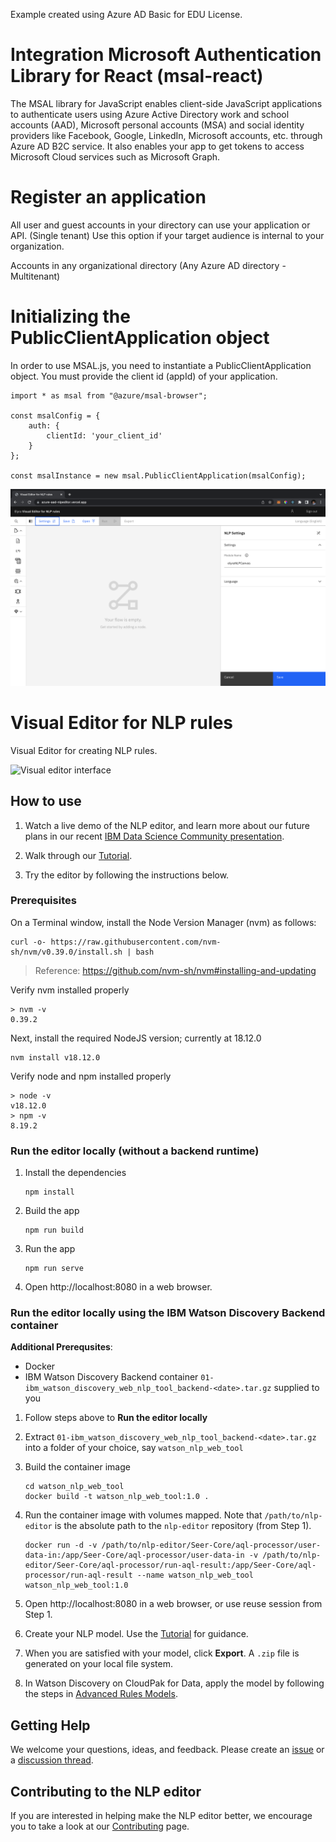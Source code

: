 <!--

Copyright 2022 Elyra Authors

Licensed under the Apache License, Version 2.0 (the "License");
you may not use this file except in compliance with the License.
You may obtain a copy of the License at

http://www.apache.org/licenses/LICENSE-2.0

Unless required by applicable law or agreed to in writing, software
distributed under the License is distributed on an "AS IS" BASIS,
WITHOUT WARRANTIES OR CONDITIONS OF ANY KIND, either express or implied.
See the License for the specific language governing permissions and
limitations under the License.
-->

Example created using Azure AD Basic for EDU License.

# Integration Microsoft Authentication Library for React (msal-react)

The MSAL library for JavaScript enables client-side JavaScript applications to authenticate users using Azure Active Directory work and school accounts (AAD), Microsoft personal accounts (MSA) and social identity providers like Facebook, Google, LinkedIn, Microsoft accounts, etc. through Azure AD B2C service. It also enables your app to get tokens to access Microsoft Cloud services such as Microsoft Graph.

# Register an application

All user and guest accounts in your directory can use your application or API. (Single tenant)
Use this option if your target audience is internal to your organization.

Accounts in any organizational directory (Any Azure AD directory - Multitenant)

# Initializing the PublicClientApplication object

In order to use MSAL.js, you need to instantiate a PublicClientApplication object. You must provide the client id (appId) of your application.

```
import * as msal from "@azure/msal-browser";

const msalConfig = {
    auth: {
        clientId: 'your_client_id'
    }
};

const msalInstance = new msal.PublicClientApplication(msalConfig);
```

![Succesfull Login](images/dashboard_after_login.png)

# Visual Editor for NLP rules

Visual Editor for creating NLP rules.

![Visual editor interface](https://user-images.githubusercontent.com/81634386/158040876-7bb94cbd-7c4a-4b2c-b50f-7524985801c0.png)

## How to use

1. Watch a live demo of the NLP editor, and learn more about our future plans in our recent [IBM Data Science Community presentation](https://community.ibm.com/community/user/datascience/blogs/tim-bonnemann1/2022/06/30/replay-available-learn-about-elyra-visual-nlp-edit?CommunityKey=f1c2cf2b-28bf-4b68-8570-b239473dcbbc).

2. Walk through our [Tutorial](tutorial.md).

3. Try the editor by following the instructions below.

### Prerequisites

On a Terminal window, install the Node Version Manager (nvm) as follows:

```
curl -o- https://raw.githubusercontent.com/nvm-sh/nvm/v0.39.0/install.sh | bash
```

> Reference: https://github.com/nvm-sh/nvm#installing-and-updating

Verify nvm installed properly

```
> nvm -v
0.39.2
```

Next, install the required NodeJS version; currently at 18.12.0

```
nvm install v18.12.0
```

Verify node and npm installed properly

```
> node -v
v18.12.0
> npm -v
8.19.2
```

### Run the editor locally (without a backend runtime)

1. Install the dependencies

   ```
   npm install
   ```

2. Build the app

   ```
   npm run build
   ```

3. Run the app

   ```
   npm run serve
   ```

4. Open http://localhost:8080 in a web browser.

### Run the editor locally using the IBM Watson Discovery Backend container

**Additional Prerequsites**:

- Docker
- IBM Watson Discovery Backend container `01-ibm_watson_discovery_web_nlp_tool_backend-<date>.tar.gz` supplied to you

1. Follow steps above to **Run the editor locally**

<!-- Comment out this step as we've added these directories to git
2. Add the following folders to the nlp-editor; `Seer-Code` folder at root level, then add `aql-processor` folder underneath, and finally two more folders `user-data-in` and `run-aql-result`. The folder structure should reflect the following:

*
  * nlp-editor/Seer-Code/aql-processor/user-data-in
*
  * nlp-editor/Seer-Code/aql-processor/run-aql-result
-->

2. Extract `01-ibm_watson_discovery_web_nlp_tool_backend-<date>.tar.gz` into a folder of your choice, say `watson_nlp_web_tool`

3. Build the container image

   ```
   cd watson_nlp_web_tool
   docker build -t watson_nlp_web_tool:1.0 .
   ```

4. Run the container image with volumes mapped. Note that `/path/to/nlp-editor` is the absolute path to the `nlp-editor` repository (from Step 1).

   ```
   docker run -d -v /path/to/nlp-editor/Seer-Core/aql-processor/user-data-in:/app/Seer-Core/aql-processor/user-data-in -v /path/to/nlp-editor/Seer-Core/aql-processor/run-aql-result:/app/Seer-Core/aql-processor/run-aql-result --name watson_nlp_web_tool watson_nlp_web_tool:1.0
   ```

5. Open http://localhost:8080 in a web browser, or use reuse session from Step 1.

6. Create your NLP model. Use the [Tutorial](./tutorial.md) for guidance.

7. When you are satisfied with your model, click **Export**. A `.zip` file is generated on your local file system.

8. In Watson Discovery on CloudPak for Data, apply the model by following the steps in [Advanced Rules Models](https://cloud.ibm.com/docs/discovery-data?topic=discovery-data-domain-advanced-rules).

## Getting Help

We welcome your questions, ideas, and feedback. Please create an [issue](https://github.com/CODAIT/nlp-editor/issues) or a [discussion thread](https://github.com/CODAIT/nlp-editor/discussions).

## Contributing to the NLP editor

If you are interested in helping make the NLP editor better, we encourage you to take a look at our
[Contributing](CONTRIBUTING.md) page.

